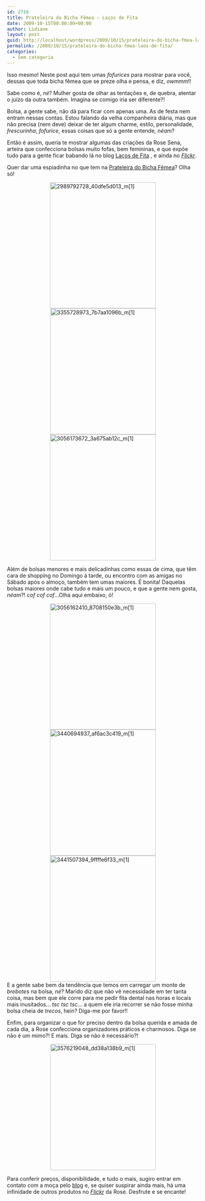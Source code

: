 ```yaml
---
id: 2716
title: Prateleira do Bicha Fêmea – Laços de Fita
date: 2009-10-15T00:00:00+00:00
author: Lidiane
layout: post
guid: http://localhost/wordpress/2009/10/15/prateleira-do-bicha-fmea-laos-de-fita/
permalink: /2009/10/15/prateleira-do-bicha-fmea-laos-de-fita/
categories:
  - Sem categoria
---
```

Isso mesmo! Neste post aqui tem umas _fofurices_ para mostrar para você, dessas que toda bicha fêmea que se preze olha e pensa, e diz, _owmmm_!! 

Sabe como é, _né_? Mulher gosta de olhar as tentações e, de quebra, atentar o juízo da outra também. Imagina se comigo iria ser diferente?!

Bolsa, a gente sabe, não dá para ficar com apenas uma. As de festa nem entram nessas contas. Estou falando da velha companheira diária, mas que não precisa (nem deve) deixar de ter algum charme, estilo, personalidade, _frescurinha_, _fofurice_, essas coisas que só a gente entende, _néam_?

Então é assim, queria te mostrar algumas das criações da Rose Sena, arteira que confecciona bolsas muito fofas, bem femininas, e que expõe tudo para a gente ficar babando lá no blog <a href="http://lacosdefitabolsaseacessorios.blogspot.com/" target="_blank">Laços de Fita</a> , e ainda no <a href="http://www.flickr.com/photos/rosebolsas/" target="_blank"><em>Flickr</em></a>.

Quer dar uma espiadinha no que tem na [Prateleira do Bicha Fêmea](http://www.trololodemulher.com.br/category/prateleira-bicha-femea/)? Olha só!

[<img title="2989792728_40dfe5d013_m[1]" style="display:block;float:none;margin-left:auto;margin-right:auto;border-width:0;" height="331" alt="2989792728_40dfe5d013_m[1]" src="http://www.trololodemulher.com.br/blog/wp-content/uploads/2009/10/2989792728_40dfe5d013_m1_thumb.jpg" width="278" border="0" />](http://www.trololodemulher.com.br/blog/wp-content/uploads/2009/10/2989792728_40dfe5d013_m1.jpg)[<img title="3355728973_7b7aa1096b_m[1]" style="display:block;float:none;margin-left:auto;margin-right:auto;border-width:0;" height="331" alt="3355728973_7b7aa1096b_m[1]" src="http://www.trololodemulher.com.br/blog/wp-content/uploads/2009/10/3355728973_7b7aa1096b_m1_thumb.jpg" width="277" border="0" />](http://www.trololodemulher.com.br/blog/wp-content/uploads/2009/10/3355728973_7b7aa1096b_m1.jpg)[<img title="3056173672_3a675ab12c_m[1]" style="display:block;float:none;margin-left:auto;margin-right:auto;border-width:0;" height="331" alt="3056173672_3a675ab12c_m[1]" src="http://www.trololodemulher.com.br/blog/wp-content/uploads/2009/10/3056173672_3a675ab12c_m1_thumb.jpg" width="278" border="0" />](http://www.trololodemulher.com.br/blog/wp-content/uploads/2009/10/3056173672_3a675ab12c_m1.jpg) </p> </p> 

Além de bolsas menores e mais delicadinhas como essas de cima, que têm cara de shopping no Domingo á tarde, ou encontro com as amigas no Sábado após o almoço, também tem umas maiores. É bonita! Daquelas bolsas maiores onde cabe tudo e mais um pouco, e que a gente nem gosta, _néam_?! _cof cof cof_…Olha aqui embaixo, ó!

[<img title="3056162410_8708150e3b_m[1]" style="display:block;float:none;margin-left:auto;margin-right:auto;border-width:0;" height="331" alt="3056162410_8708150e3b_m[1]" src="http://www.trololodemulher.com.br/blog/wp-content/uploads/2009/10/3056162410_8708150e3b_m1_thumb.jpg" width="278" border="0" />](http://www.trololodemulher.com.br/blog/wp-content/uploads/2009/10/3056162410_8708150e3b_m1.jpg)[<img title="3440694937_af6ac3c419_m[1]" style="display:block;float:none;margin-left:auto;margin-right:auto;border-width:0;" height="331" alt="3440694937_af6ac3c419_m[1]" src="http://www.trololodemulher.com.br/blog/wp-content/uploads/2009/10/3440694937_af6ac3c419_m1_thumb.jpg" width="278" border="0" />](http://www.trololodemulher.com.br/blog/wp-content/uploads/2009/10/3440694937_af6ac3c419_m1.jpg)[<img title="3441507394_9ffffe6f33_m[1]" style="display:block;float:none;margin-left:auto;margin-right:auto;border-width:0;" height="331" alt="3441507394_9ffffe6f33_m[1]" src="http://www.trololodemulher.com.br/blog/wp-content/uploads/2009/10/3441507394_9ffffe6f33_m1_thumb.jpg" width="278" border="0" />](http://www.trololodemulher.com.br/blog/wp-content/uploads/2009/10/3441507394_9ffffe6f33_m1.jpg) E a gente sabe bem da tendência que temos em carregar um monte de _brebotes_ na bolsa, _né_? Marido diz que não vê necessidade em ter tanta coisa, mas bem que ele corre para me pedir fita dental nas horas e locais mais inusitados… _tsc tsc tsc_… a quem ele iria recorrer se não fosse minha bolsa cheia de _trecos_, hein? Diga-me por favor!!

Enfim, para organizar o que for preciso dentro da bolsa querida e amada de cada dia, a Rose confecciona organizadores práticos e charmosos. Diga se não é um mimo?! E mais. Diga se não é necessário?!

[<img title="3576219048_dd38a138b9_m[1]" style="display:block;float:none;margin-left:auto;margin-right:auto;border-width:0;" height="331" alt="3576219048_dd38a138b9_m[1]" src="http://www.trololodemulher.com.br/blog/wp-content/uploads/2009/10/3576219048_dd38a138b9_m1_thumb.jpg" width="277" border="0" />](http://www.trololodemulher.com.br/blog/wp-content/uploads/2009/10/3576219048_dd38a138b9_m1.jpg) </p> </p> 

Para conferir preços, disponibilidade, e tudo o mais, sugiro entrar em contato com a moça pelo <a href="http://lacosdefitabolsaseacessorios.blogspot.com/" target="_blank">blog</a> e, se quiser suspirar ainda mais, há uma infinidade de outros produtos no _<a href="http://www.flickr.com/photos/rosebolsas/" target="_blank">Flickr</a>_ da Rose. Desfrute e se encante!
